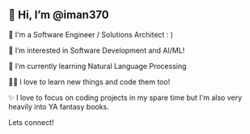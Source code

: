 ## 👋 Hi, I’m @iman370
🧠 I'm a Software Engineer / Solutions Architect : )

👀 I’m interested in Software Development and AI/ML!

🌱 I’m currently learning Natural Language Processing

👩‍💻 I love to learn new things and code them too!

✨ I love to focus on coding projects in my spare time but I'm also very heavily into YA fantasy books.

Lets connect!
